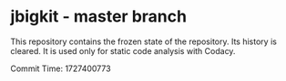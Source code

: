 # jbigkit - master branch

This repository contains the frozen state of the repository.
Its history is cleared. It is used only for static code
analysis with Codacy.

Commit Time: 1727400773
